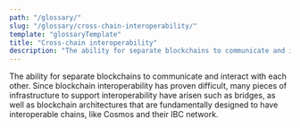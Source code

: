 ```yaml
---
path: "/glossary/"
slug: "/glossary/cross-chain-interoperability/"
template: "glossaryTemplate"
title: "Cross-chain interoperability"
description: "The ability for separate blockchains to communicate and interact with each other."
---
```


The ability for separate blockchains to communicate and interact with each other. Since blockchain interoperability has proven difficult, many pieces of infrastructure to support interoperability have arisen such as bridges, as well as blockchain architectures that are fundamentally designed to have interoperable chains, like Cosmos and their IBC network.
